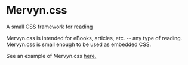 # Mervyn.css

A small CSS framework for reading

Mervyn.css is intended for eBooks, articles, etc. -- any type of reading. Mervyn.css is small enough to be used as embedded CSS.

See an example of Mervyn.css <a href="https://www.nagoldivad.com/stuff/mervyn-example.html">here.</a>
